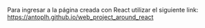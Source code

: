 Para ingresar a la página creada con React utilizar el siguiente link: https://antoplh.github.io/web_project_around_react
